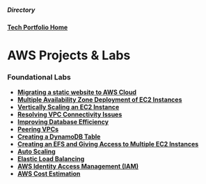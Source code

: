 <h5>Directory</h5> 

<b>[Tech Portfolio Home](https://github.com/Jays1115/Jalen-Smith.git)</b>

# AWS Projects & Labs

<h3>Foundational Labs</h3>

- <b>[Migrating a static website to AWS Cloud](https://github.com/Jays1115/Migrating-a-static-website-to-AWS-Cloud.git)</b>
- <b>[Multiple Availability Zone Deployment of EC2 Instances](https://github.com/Jays1115/Multi-AZ-EC2-Deployment.git)</b>
- <b>[Vertically Scaling an EC2 Instance](https://github.com/Jays1115/Vertically-Scaling-an-EC2-Instance.git)</b>
- <b>[Resolving VPC Connectivity Issues](https://github.com/Jays1115/Resolving-VPC-Connectivity-Issues.git)</b>
- <b>[Improving Database Efficiency](https://github.com/Jays1115/Improving-Database-Efficiency.git)</b>
- <b>[Peering VPCs](https://github.com/Jays1115/Peering-VPCs.git)</b>
- <b>[Creating a DynamoDB Table](https://github.com/Jays1115/Creating-DynamoDB-Table.git)</b>
- <b>[Creating an EFS and Giving Access to Multiple EC2 Instances](https://github.com/Jays1115/Creating-an-EFS-and-Giving-Access-to-Multiple-EC2-Instances.git)</b>
- <b>[Auto Scaling](https://github.com/Jays1115/Auto-Scaling.git)</b>
- <b>[Elastic Load Balancing](https://github.com/Jays1115/Elastic-Load-Balancing.git)</b>
- <b>[AWS Identity Access Management (IAM)](https://github.com/Jays1115/AWS-IAM.git)</b>
- <b>[AWS Cost Estimation](https://github.com/Jays1115/AWS-Cost-Estimation.git)</b>
